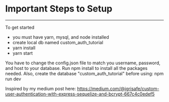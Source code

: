 # Important Steps to Setup
-----------------------------------------------
To get started

- you must have yarn, mysql, and node installed
- create local db named custom_auth_tutorial
- yarn install
- yarn start

You have to change the config.json file to
match you username, password, and host to your
database.
Run npm install to install all the packages
needed.
Also, create the database "custom_auth_tutorial"
before using:
npm run dev


Inspired by my medium post here:
https://medium.com/@jgrisafe/custom-user-authentication-with-express-sequelize-and-bcrypt-667c4c0edef5
